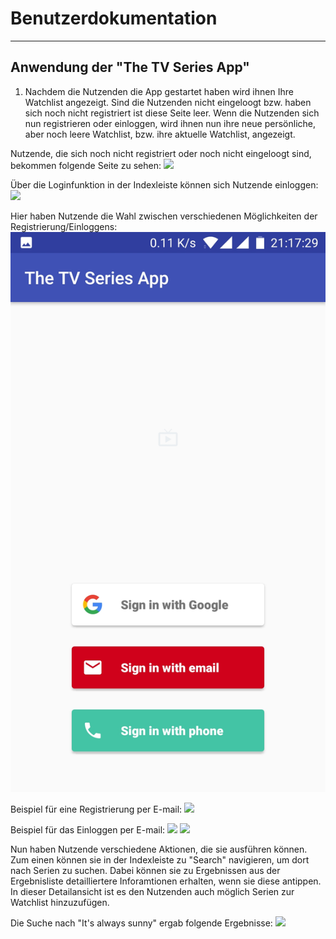 
# Benutzerdokumentation

---

## Anwendung der "The TV Series App"

1. Nachdem die Nutzenden die App gestartet haben wird ihnen Ihre Watchlist angezeigt. Sind die Nutzenden nicht eingeloogt bzw. haben sich noch nicht registriert ist diese Seite leer. Wenn die Nutzenden sich nun registrieren oder einloggen, wird ihnen nun ihre neue persönliche, aber noch leere Watchlist, bzw. ihre aktuelle Watchlist, angezeigt.

Nutzende, die sich noch nicht registriert oder noch nicht eingeloogt sind, bekommen folgende Seite zu sehen:
![](https://media.discordapp.net/attachments/402801501866688512/420679133346005003/Screenshot_20180306-211542.jpg?width=380&height=676)

Über die Loginfunktion in der Indexleiste können sich Nutzende einloggen:
![](https://media.discordapp.net/attachments/402801501866688512/420679136449658881/Screenshot_20180306-211546.jpg?width=380&height=676)

Hier haben Nutzende die Wahl zwischen verschiedenen Möglichkeiten der Registrierung/Einloggens:
![verschiedene Möglichkeiten zur Registrierung](./images/Screenshot_20180306-211730.jpg)

Beispiel für eine Registrierung per E-mail:
![](https://cdn.discordapp.com/attachments/402801501866688512/420679148567003136/Screenshot_20180306-211814.jpg)

Beispiel für das Einloggen per E-mail:
![](https://cdn.discordapp.com/attachments/402801501866688512/420679147430346763/Screenshot_20180306-211759.jpg)
![](https://cdn.discordapp.com/attachments/402801501866688512/420679243345952788/Screenshot_20180306-212624.jpg)

Nun haben Nutzende verschiedene Aktionen, die sie ausführen können. Zum einen können sie in der Indexleiste zu "Search" navigieren, um dort nach Serien zu suchen. Dabei können sie zu Ergebnissen aus der Ergebnisliste detailliertere Inforamtionen erhalten, wenn sie diese antippen. In dieser Detailansicht ist es den Nutzenden auch möglich Serien zur Watchlist hinzuzufügen.

Die Suche nach "It's always sunny" ergab folgende Ergebnisse:
![](https://media.discordapp.net/attachments/402801501866688512/420679131374551041/Screenshot_20180306-173349.jpg?width=380&height=676)
